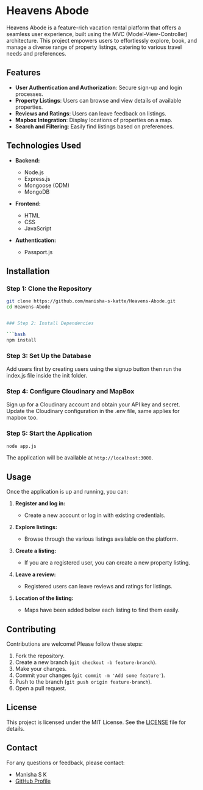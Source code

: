 # Heavens Abode

Heavens Abode is a feature-rich vacation rental platform that offers a seamless user experience, built using the MVC (Model-View-Controller) architecture. This project empowers users to effortlessly explore, book, and manage a diverse range of property listings, catering to various travel needs and preferences.
## Features

- **User Authentication and Authorization**: Secure sign-up and login processes.
- **Property Listings**: Users can browse and view details of available properties.
- **Reviews and Ratings**: Users can leave feedback on listings.
- **Mapbox Integration**: Display locations of properties on a map.
- **Search and Filtering**: Easily find listings based on preferences.


## Technologies Used

- **Backend:**
  - Node.js
  - Express.js
  - Mongoose (ODM)
  - MongoDB

- **Frontend:**
  - HTML
  - CSS
  - JavaScript

- **Authentication:**
  - Passport.js

## Installation

### Step 1: Clone the Repository

```bash
git clone https://github.com/manisha-s-katte/Heavens-Abode.git
cd Heavens-Abode


### Step 2: Install Dependencies

```bash
npm install
```

### Step 3: Set Up the Database

Add users first by creating users using the signup button then run the index.js file inside the init folder.

### Step 4: Configure Cloudinary and MapBox

Sign up for a Cloudinary account and obtain your API key and secret. Update the Cloudinary configuration in the .env file, same applies for mapbox too.

### Step 5: Start the Application

```bash
node app.js
```

The application will be available at `http://localhost:3000`.

## Usage

Once the application is up and running, you can:

1. **Register and log in:**
   - Create a new account or log in with existing credentials.

2. **Explore listings:**
   - Browse through the various listings available on the platform.

3. **Create a listing:**
   - If you are a registered user, you can create a new property listing.

4. **Leave a review:**
   - Registered users can leave reviews and ratings for listings.

4. **Location of the listing:**
   - Maps have been added below each listing to find them easily.


## Contributing

Contributions are welcome! Please follow these steps:

1. Fork the repository.
2. Create a new branch (`git checkout -b feature-branch`).
3. Make your changes.
4. Commit your changes (`git commit -m 'Add some feature'`).
5. Push to the branch (`git push origin feature-branch`).
6. Open a pull request.

## License

This project is licensed under the MIT License. See the [LICENSE](LICENSE) file for details.

## Contact

For any questions or feedback, please contact:

- Manisha S K
- [GitHub Profile](https://github.com/manisha-s-katte/Heavens-Abode)
